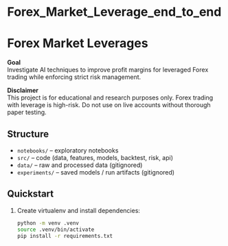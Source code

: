 # Forex_Market_Leverage_end_to_end
# Forex Market Leverages

**Goal**  
Investigate AI techniques to improve profit margins for leveraged Forex trading while enforcing strict risk management.

**Disclaimer**  
This project is for educational and research purposes only. Forex trading with leverage is high-risk. Do not use on live accounts without thorough paper testing.

## Structure
- `notebooks/` – exploratory notebooks
- `src/` – code (data, features, models, backtest, risk, api)
- `data/` – raw and processed data (gitignored)
- `experiments/` – saved models / run artifacts (gitignored)

## Quickstart
1. Create virtualenv and install dependencies:
   ```bash
   python -m venv .venv
   source .venv/bin/activate
   pip install -r requirements.txt
